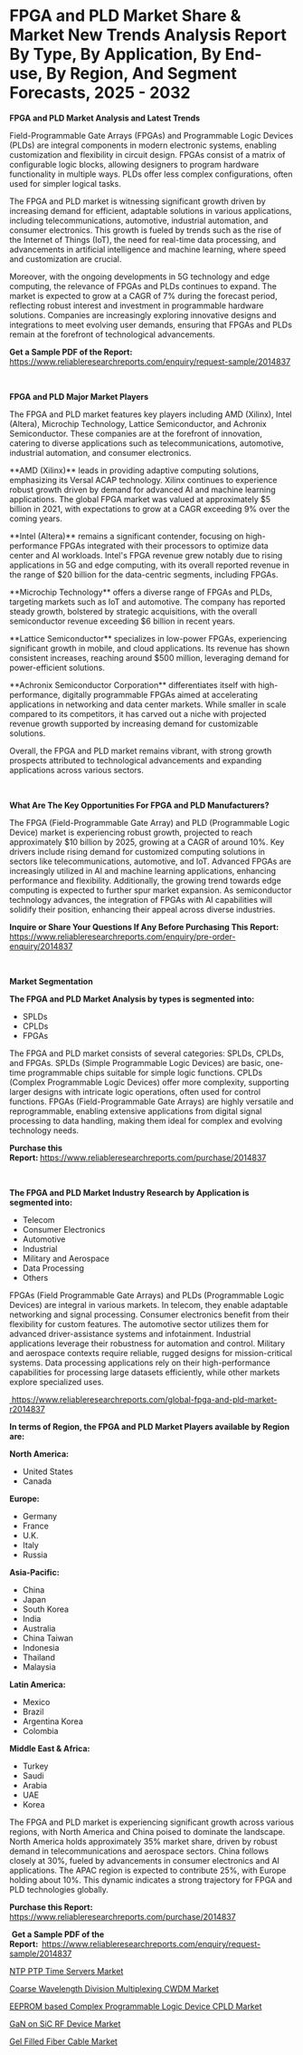 <p><h1>FPGA and PLD Market Share & Market New Trends Analysis Report By Type, By Application, By End-use, By Region, And Segment Forecasts, 2025 - 2032</h1></p><p><strong>FPGA and PLD Market Analysis and Latest Trends</strong></p>
<p><p>Field-Programmable Gate Arrays (FPGAs) and Programmable Logic Devices (PLDs) are integral components in modern electronic systems, enabling customization and flexibility in circuit design. FPGAs consist of a matrix of configurable logic blocks, allowing designers to program hardware functionality in multiple ways. PLDs offer less complex configurations, often used for simpler logical tasks. </p><p>The FPGA and PLD market is witnessing significant growth driven by increasing demand for efficient, adaptable solutions in various applications, including telecommunications, automotive, industrial automation, and consumer electronics. This growth is fueled by trends such as the rise of the Internet of Things (IoT), the need for real-time data processing, and advancements in artificial intelligence and machine learning, where speed and customization are crucial.</p><p>Moreover, with the ongoing developments in 5G technology and edge computing, the relevance of FPGAs and PLDs continues to expand. The market is expected to grow at a CAGR of 7% during the forecast period, reflecting robust interest and investment in programmable hardware solutions. Companies are increasingly exploring innovative designs and integrations to meet evolving user demands, ensuring that FPGAs and PLDs remain at the forefront of technological advancements.</p></p>
<p><strong>Get a Sample PDF of the Report:&nbsp;</strong> <a href="https://www.reliableresearchreports.com/enquiry/request-sample/2014837?utm_campaign=28&utm_medium=2&utm_source=Github&utm_content=ia&utm_term=17012025&utm_id=fpga-and-pld">https://www.reliableresearchreports.com/enquiry/request-sample/2014837</a></p>
<p>&nbsp;</p>
<p><strong>FPGA and PLD Major Market Players</strong></p>
<p><p>The FPGA and PLD market features key players including AMD (Xilinx), Intel (Altera), Microchip Technology, Lattice Semiconductor, and Achronix Semiconductor. These companies are at the forefront of innovation, catering to diverse applications such as telecommunications, automotive, industrial automation, and consumer electronics.</p><p>**AMD (Xilinx)** leads in providing adaptive computing solutions, emphasizing its Versal ACAP technology. Xilinx continues to experience robust growth driven by demand for advanced AI and machine learning applications. The global FPGA market was valued at approximately $5 billion in 2021, with expectations to grow at a CAGR exceeding 9% over the coming years.</p><p>**Intel (Altera)** remains a significant contender, focusing on high-performance FPGAs integrated with their processors to optimize data center and AI workloads. Intel's FPGA revenue grew notably due to rising applications in 5G and edge computing, with its overall reported revenue in the range of $20 billion for the data-centric segments, including FPGAs.</p><p>**Microchip Technology** offers a diverse range of FPGAs and PLDs, targeting markets such as IoT and automotive. The company has reported steady growth, bolstered by strategic acquisitions, with the overall semiconductor revenue exceeding $6 billion in recent years.</p><p>**Lattice Semiconductor** specializes in low-power FPGAs, experiencing significant growth in mobile, and cloud applications. Its revenue has shown consistent increases, reaching around $500 million, leveraging demand for power-efficient solutions.</p><p>**Achronix Semiconductor Corporation** differentiates itself with high-performance, digitally programmable FPGAs aimed at accelerating applications in networking and data center markets. While smaller in scale compared to its competitors, it has carved out a niche with projected revenue growth supported by increasing demand for customizable solutions.</p><p>Overall, the FPGA and PLD market remains vibrant, with strong growth prospects attributed to technological advancements and expanding applications across various sectors.</p></p>
<p>&nbsp;</p>
<p><strong>What Are The Key Opportunities For FPGA and PLD Manufacturers?</strong></p>
<p><p>The FPGA (Field-Programmable Gate Array) and PLD (Programmable Logic Device) market is experiencing robust growth, projected to reach approximately $10 billion by 2025, growing at a CAGR of around 10%. Key drivers include rising demand for customized computing solutions in sectors like telecommunications, automotive, and IoT. Advanced FPGAs are increasingly utilized in AI and machine learning applications, enhancing performance and flexibility. Additionally, the growing trend towards edge computing is expected to further spur market expansion. As semiconductor technology advances, the integration of FPGAs with AI capabilities will solidify their position, enhancing their appeal across diverse industries.</p></p>
<p><strong>Inquire or Share Your Questions If Any Before Purchasing This Report:</strong> <a href="https://www.reliableresearchreports.com/enquiry/pre-order-enquiry/2014837?utm_campaign=28&utm_medium=2&utm_source=Github&utm_content=ia&utm_term=17012025&utm_id=fpga-and-pld">https://www.reliableresearchreports.com/enquiry/pre-order-enquiry/2014837</a></p>
<p>&nbsp;</p>
<p><strong>Market Segmentation</strong></p>
<p><strong>The FPGA and PLD Market Analysis by types is segmented into:</strong></p>
<p><ul><li>SPLDs</li><li>CPLDs</li><li>FPGAs</li></ul></p>
<p><p>The FPGA and PLD market consists of several categories: SPLDs, CPLDs, and FPGAs. SPLDs (Simple Programmable Logic Devices) are basic, one-time programmable chips suitable for simple logic functions. CPLDs (Complex Programmable Logic Devices) offer more complexity, supporting larger designs with intricate logic operations, often used for control functions. FPGAs (Field-Programmable Gate Arrays) are highly versatile and reprogrammable, enabling extensive applications from digital signal processing to data handling, making them ideal for complex and evolving technology needs.</p></p>
<p><strong>Purchase this Report:&nbsp;</strong><a href="https://www.reliableresearchreports.com/purchase/2014837?utm_campaign=28&utm_medium=2&utm_source=Github&utm_content=ia&utm_term=17012025&utm_id=fpga-and-pld">https://www.reliableresearchreports.com/purchase/2014837</a></p>
<p>&nbsp;</p>
<p><strong>The FPGA and PLD Market Industry Research by Application is segmented into:</strong></p>
<p><ul><li>Telecom</li><li>Consumer Electronics</li><li>Automotive</li><li>Industrial</li><li>Military and Aerospace</li><li>Data Processing</li><li>Others</li></ul></p>
<p><p>FPGAs (Field Programmable Gate Arrays) and PLDs (Programmable Logic Devices) are integral in various markets. In telecom, they enable adaptable networking and signal processing. Consumer electronics benefit from their flexibility for custom features. The automotive sector utilizes them for advanced driver-assistance systems and infotainment. Industrial applications leverage their robustness for automation and control. Military and aerospace contexts require reliable, rugged designs for mission-critical systems. Data processing applications rely on their high-performance capabilities for processing large datasets efficiently, while other markets explore specialized uses.</p></p>
<p><a href="https://www.reliableresearchreports.com/global-fpga-and-pld-market-r2014837?utm_campaign=28&utm_medium=2&utm_source=Github&utm_content=ia&utm_term=17012025&utm_id=fpga-and-pld">&nbsp;https://www.reliableresearchreports.com/global-fpga-and-pld-market-r2014837</a></p>
<p><strong>In terms of Region, the FPGA and PLD Market Players available by Region are:</strong></p>
<p>
    <p> <strong> North America: </strong>
        <ul>
            <li>United States</li>
            <li>Canada</li>
        </ul>
        </p> 
    <p> <strong> Europe: </strong>
        <ul>
            <li>Germany</li>
            <li>France</li>
            <li>U.K.</li>
            <li>Italy</li>
            <li>Russia</li>
        </ul>
        </p> 
    <p> <strong> Asia-Pacific: </strong>
        <ul>
            <li>China</li>
            <li>Japan</li>
            <li>South Korea</li>
            <li>India</li>
            <li>Australia</li>
            <li>China Taiwan</li>
            <li>Indonesia</li>
            <li>Thailand</li>
            <li>Malaysia</li>
        </ul>
        </p> 
    <p> <strong> Latin America: </strong>
        <ul>
            <li>Mexico</li>
            <li>Brazil</li>
            <li>Argentina Korea</li>
            <li>Colombia</li>
        </ul>
        </p> 
    <p> <strong> Middle East & Africa: </strong>
        <ul>
            <li>Turkey</li>
            <li>Saudi</li>
            <li>Arabia</li>
            <li>UAE</li>
            <li>Korea</li>
        </ul>
    </p>
    </p>
<p><p>The FPGA and PLD market is experiencing significant growth across various regions, with North America and China poised to dominate the landscape. North America holds approximately 35% market share, driven by robust demand in telecommunications and aerospace sectors. China follows closely at 30%, fueled by advancements in consumer electronics and AI applications. The APAC region is expected to contribute 25%, with Europe holding about 10%. This dynamic indicates a strong trajectory for FPGA and PLD technologies globally.</p></p>
<p><strong>Purchase this Report: </strong><a href="https://www.reliableresearchreports.com/purchase/2014837?utm_campaign=28&utm_medium=2&utm_source=Github&utm_content=ia&utm_term=17012025&utm_id=fpga-and-pld">https://www.reliableresearchreports.com/purchase/2014837</a></p>
<p>&nbsp;<strong>Get a Sample PDF of the Report:&nbsp;&nbsp;</strong><a href="https://www.reliableresearchreports.com/enquiry/request-sample/2014837?utm_campaign=28&utm_medium=2&utm_source=Github&utm_content=ia&utm_term=17012025&utm_id=fpga-and-pld">https://www.reliableresearchreports.com/enquiry/request-sample/2014837</a></p>
<p><strong></strong></p>
<p><p><a href="https://github.com/SamiaChowdhury801/Market-Research-Report-List-1/blob/main/ntp-ptp-time-servers-market.md?utm_campaign=28&utm_medium=2&utm_source=Github&utm_content=ia&utm_term=17012025&utm_id=fpga-and-pld">NTP PTP Time Servers Market</a></p><p><a href="https://github.com/lehumiston1971679/Market-Research-Report-List-1/blob/main/coarse-wavelength-division-multiplexing-cwdm-market.md?utm_campaign=28&utm_medium=2&utm_source=Github&utm_content=ia&utm_term=17012025&utm_id=fpga-and-pld">Coarse Wavelength Division Multiplexing CWDM Market</a></p><p><a href="https://github.com/locarol73/Market-Research-Report-List-1/blob/main/eeprom-based-complex-programmable-logic-device-cpld-market.md?utm_campaign=28&utm_medium=2&utm_source=Github&utm_content=ia&utm_term=17012025&utm_id=fpga-and-pld">EEPROM based Complex Programmable Logic Device CPLD Market</a></p><p><a href="https://github.com/rileymgdorcas/Market-Research-Report-List-1/blob/main/gan-on-sic-rf-device-market.md?utm_campaign=28&utm_medium=2&utm_source=Github&utm_content=ia&utm_term=17012025&utm_id=fpga-and-pld">GaN on SiC RF Device Market</a></p><p><a href="https://github.com/LilianFaulkner65/Market-Research-Report-List-1/blob/main/gel-filled-fiber-cable-market.md?utm_campaign=28&utm_medium=2&utm_source=Github&utm_content=ia&utm_term=17012025&utm_id=fpga-and-pld">Gel Filled Fiber Cable Market</a></p></p>